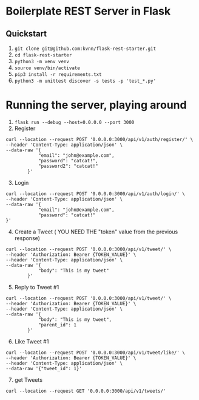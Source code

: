 # Boilerplate REST Server in Flask


## Quickstart
1. `git clone git@github.com:kvnn/flask-rest-starter.git`
2. `cd flask-rest-starter`
3. `python3 -m venv venv`
4. `source venv/bin/activate`
5. `pip3 install -r requirements.txt`
6. `python3 -m unittest discover -s tests -p 'test_*.py'`


# Running the server, playing around
1. `flask run --debug --host=0.0.0.0 --port 3000`
2. Register
```
curl --location --request POST '0.0.0.0:3000/api/v1/auth/register/' \
--header 'Content-Type: application/json' \
--data-raw '{
            "email": "john@example.com",
            "password": "catcat!",
            "password2": "catcat!"
        }'
```
3. Login
```
curl --location --request POST '0.0.0.0:3000/api/v1/auth/login/' \
--header 'Content-Type: application/json' \
--data-raw '{
            "email": "john@example.com",
            "password": "catcat!"
}'
```
4. Create a Tweet ( YOU NEED THE "token" value from the previous response)
```
curl --location --request POST '0.0.0.0:3000/api/v1/tweet/' \
--header 'Authorization: Bearer {TOKEN_VALUE}' \
--header 'Content-Type: application/json' \
--data-raw '{
            "body": "This is my tweet"
        }'
```
5. Reply to Tweet #1
```
curl --location --request POST '0.0.0.0:3000/api/v1/tweet/' \
--header 'Authorization: Bearer {TOKEN_VALUE}' \
--header 'Content-Type: application/json' \
--data-raw '{
            "body": "This is my tweet",
            "parent_id": 1
        }'
```
6. Like Tweet #1
```
curl --location --request POST '0.0.0.0:3000/api/v1/tweet/like/' \
--header 'Authorization: Bearer {TOKEN_VALUE}' \
--header 'Content-Type: application/json' \
--data-raw '{"tweet_id": 1}'
```
7. get Tweets
```
curl --location --request GET '0.0.0.0:3000/api/v1/tweets/'
```
